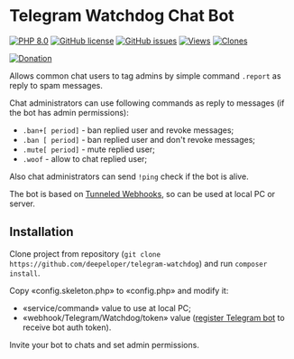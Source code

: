 # Telegram Watchdog Chat Bot

[![PHP 8.0](https://img.shields.io/badge/PHP->=8.0-%237A86B8)]()
[![GitHub license](https://img.shields.io/github/license/deepeloper/telegram-watchdog.svg)](https://github.com/deepeloper/telegram-watchdog/blob/main/LICENSE)
[![GitHub issues](https://img.shields.io/github/issues-raw/deepeloper/telegram-watchdog.svg)](https://github.com/deepeloper/telegram-watchdog/issues)
[![Views](https://views.whatilearened.today/views/github/deepeloper/telegram-watchdog.svg)]()
[![Clones](https://img.shields.io/badge/dynamic/json?color=success&label=Clones&query=count&url=https://gist.githubusercontent.com/deepeloper/f08610a4386790ca473b7a48f5fcab32/raw/clone.json&logo=github)](https://github.com/deepeloper/telegram-watchdog)

[![Donation](https://img.shields.io/badge/Donation-Visa,%20MasterCard,%20Maestro,%20UnionPay,%20YooMoney,%20МИР-red)](https://yoomoney.ru/to/41001351141494)

Allows common chat users to tag admins by simple command `.report` as reply to spam messages.

Chat administrators can use following commands as reply to messages (if the bot has admin permissions):
* `.ban+[ period]` - ban replied user and revoke messages;
* `.ban [ period]` - ban replied user and don't revoke messages;
* `.mute[ period]` - mute replied user;
* `.woof` - allow to chat replied user;

Also chat administrators can send `!ping` check if the bot is alive.

The bot is based on [Tunneled Webhooks](https://github.com/deepeloper/tunneled-webhooks), so can be used at local PC or server.  

## Installation
Clone project from repository (`git clone https://github.com/deepeloper/telegram-watchdog`) and run `composer install`.

Copy &laquo;config.skeleton.php&raquo; to &laquo;config.php&raquo; and modify it:
* &laquo;service/command&raquo; value to use at local PC;
* &laquo;webhook/Telegram/Watchdog/token&raquo; value ([register Telegram bot](https://core.telegram.org/bots) to receive bot auth token).

Invite your bot to chats and set admin permissions.
